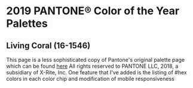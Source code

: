 # 2019 PANTONE® Color of the Year Palettes
## Living Coral (16-1546)

This page is a less sophisticated copy of Pantone's original palette page which can be found [here](https://www.pantone.com/color-intelligence/color-of-the-year/color-of-the-year-2019-palette-exploration)
All rights reserved to PANTONE LLC, 2018, a subsidiary of X-Rite, Inc.
One feature that I've added is the listing of #hex colors in each color chip and modification of mobile responsiveness